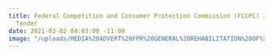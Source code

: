 ```yaml
---
title: Federal Competition and Consumer Protection Commission (FCCPC) Invitation for
  Tender
date: 2021-03-02 04:03:00 -11:00
image: "/uploads/MEDIA%20ADVERT%20FPR%20GENERAL%20REHABILITATION%20OF%20ASOKORO%20OFFICE.docx"
---
```


